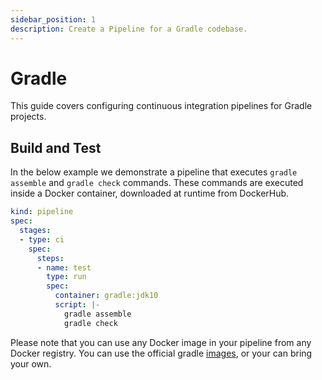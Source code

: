 ```yaml
---
sidebar_position: 1
description: Create a Pipeline for a Gradle codebase.
---
```


# Gradle

This guide covers configuring continuous integration pipelines for Gradle projects.

## Build and Test

In the below example we demonstrate a pipeline that executes `gradle assemble` and `gradle check` commands. These commands are executed inside a Docker container, downloaded at runtime from DockerHub.

```yaml {} showLineNumbers
kind: pipeline
spec:
  stages:
  - type: ci
    spec:
      steps:
      - name: test
        type: run
        spec:
          container: gradle:jdk10
          script: |-
            gradle assemble
            gradle check
```

Please note that you can use any Docker image in your pipeline from any Docker registry. You can use the official gradle [images](https://hub.docker.com/r/_/gradle/), or your can bring your own.

